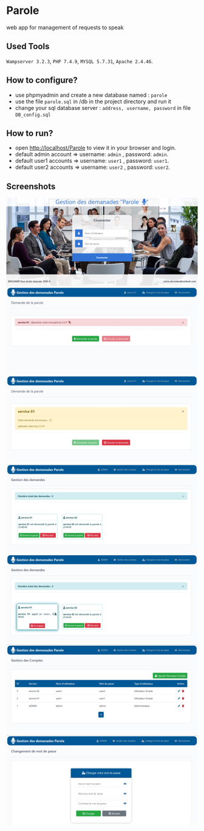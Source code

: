 # Parole
web app for management of requests to speak
## Used Tools
`Wampserver 3.2.3`, `PHP 7.4.9`,  `MYSQL 5.7.31`,  `Apache 2.4.46`.
## How to configure?
- use phpmyadmin and create a new database named : `parole`
- use the file `parole.sql` in /db in the project directory and run it
- change your sql database server : `address, username, password` in file `DB_config.sql`
## How to run?
- open [http://localhost/Parole](http://localhost/Parole) to view it in your browser and login.
- default admin account => username: `admin` , password: `admin`.
- default user1 accounts => username: `user1` , password: `user1`.
- default user2 accounts => username: `user2` , password: `user2`.
## Screenshots
![login](https://github.com/DEVLOKER/Parole/blob/main/screenshots/login.jpg?raw=true "login")
![home_user_1](https://github.com/DEVLOKER/Parole/blob/main/screenshots/home_user_1.jpg?raw=true "home_user_1")
![home_user_2](https://github.com/DEVLOKER/Parole/blob/main/screenshots/home_user_2.jpg?raw=true "home_user_2")
![home_admin_1](https://github.com/DEVLOKER/Parole/blob/main/screenshots/home_admin_1.jpg?raw=true "home_admin_1")
![home_admin_2](https://github.com/DEVLOKER/Parole/blob/main/screenshots/home_admin_2.jpg?raw=true "home_admin_2")
![accounts_admin_3](https://github.com/DEVLOKER/Parole/blob/main/screenshots/accounts_admin_3.jpg?raw=true "accounts_admin_3")
![password_admin_4](https://github.com/DEVLOKER/Parole/blob/main/screenshots/password_admin_4.jpg?raw=true "password_admin_4")